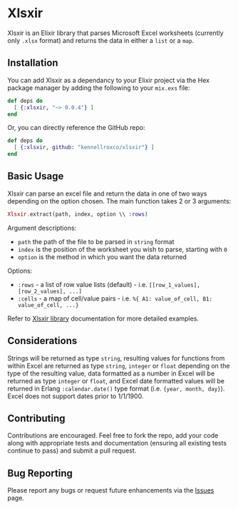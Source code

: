 # Xlsxir

Xlsxir is an Elixir library that parses Microsoft Excel worksheets (currently only 
`.xlsx` format) and returns the data in either a `list` or a `map`. 

## Installation

You can add Xlsxir as a dependancy to your Elixir project via the Hex package manager by adding the following to your `mix.exs` file: 

```elixir
def deps do
  [ {:xlsxir, "~> 0.0.4"} ]
end
```

Or, you can directly reference the GitHub repo:

```elixir
def deps do
  [ {:xlsxir, github: "kennellroxco/xlsxir"} ]
end
```

## Basic Usage

Xlsxir can parse an excel file and return the data in one of two ways depending on the option chosen. The main function takes 2 or 3 arguments:

```elixir
Xlsxir.extract(path, index, option \\ :rows)
```

Argument descriptions:
- `path` the path of the file to be parsed in `string` format
- `index` is the position of the worksheet you wish to parse, starting with `0`
- `option` is the method in which you want the data returned

Options:
  - `:rows` - a list of row value lists (default) - i.e. `[[row_1_values], [row_2_values], ...] `
  - `:cells` - a map of cell/value pairs - i.e. `%{ A1: value_of_cell, B1: value_of_cell, ...}`

Refer to [Xlsxir library](https://hexdocs.pm/xlsxir/index.html) documentation for more detailed examples. 

## Considerations

Strings will be returned as type `string`, resulting values for functions from within Excel are returned as type `string`, `integer` or `float` depending on the type of the resulting value, data formatted as a number in Excel will be returned as type `integer` or `float`, and Excel date formatted values will be returned in Erlang `:calendar.date()` type format (i.e. `{year, month, day}`). Excel does not support dates prior to 1/1/1900.

## Contributing

Contributions are encouraged. Feel free to fork the repo, add your code along with appropriate tests and documentation (ensuring all existing tests continue to pass) and submit a pull request. 

## Bug Reporting

Please report any bugs or request future enhancements via the [Issues](https://github.com/kennellroxco/xlsxir/issues) page. 
